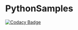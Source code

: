 # PythonSamples

[![Codacy Badge](https://api.codacy.com/project/badge/Grade/22634dc7e36641bf8b104f38ba9e95ea)](https://app.codacy.com/gh/PRIS2/PythonSamples?utm_source=github.com&utm_medium=referral&utm_content=PRIS2/PythonSamples&utm_campaign=Badge_Grade_Settings)